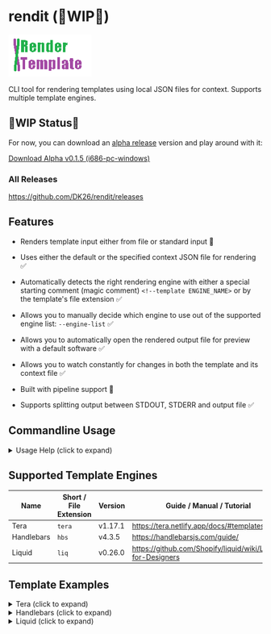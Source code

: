 # rendit (🚧WIP🚧)

![render-template](assets/logo.gif)

CLI tool for rendering templates using local JSON files for context. Supports multiple template engines.

## 🚧WIP Status🚧

For now, you can download an [alpha release](https://github.com/DK26/rendit/releases) version and play around with it:

[Download  Alpha v0.1.5 (i686-pc-windows)](https://github.com/DK26/rendit/releases/download/v0.1.5-alpha/rendit-alpha-v.0.1.5-windows-i686.7z)

### All Releases

<https://github.com/DK26/rendit/releases>

## Features

* Renders template input either from file or standard input 🚧
* Uses either the default or the specified context JSON file for rendering ✅
* Automatically detects the right rendering engine with either a special starting comment (magic comment) `<!--template ENGINE_NAME>`  or by the template's file extension  ✅
* Allows you to manually decide which engine to use out of the supported engine list: `--engine-list` ✅

* Allows you to automatically open the rendered output file for preview with a default software ✅
* Allows you to watch constantly for changes in both the template and its context file ✅
* Built with pipeline support 🚧
* Supports splitting output between STDOUT, STDERR and output file ✅

## Commandline Usage

<!--Examples TBD-->

<details>
<summary>Usage Help (click to expand)</summary>

```text
USAGE:
    rendit [OPTIONS] [TEMPLATE FILE]

ARGS:
    <TEMPLATE FILE>
            The template file to render.

            Unless using the `--context <CONTEXT FILE>`option, this requires either the
            `<TEMPLATE NAME>.ctx.json` or the `default.ctx.json` context files to be present in the
            template's directory.

            [Example]

            .
            ├── my_template.ctx.json
            └── my_template.html

            If `my_template.ctx.json` is missing, `default.ctx.json` will be loaded automatically
            from the template's directory.

            .
            ├── default.ctx.json
            └── my_template.html

            If `default.ctx.json` is missing from the template directory, it will be loaded
            automatically from the current working directory, instead.

            [Output]

            Unless using the `--output <OUTPUT FILE>` option, providing `<TEMPLATE FILE>`, produces
            a `<TEMPLATE NAME>.rendered.<EXTENSION>` file by default.

            .
            ├── my_template.html
            └── my_template.rendered.html

            By NOT providing `<TEMPLATE FILE>`, STDIN mode is activated. Template data stream will
            be expected to come from STDIN, printing the results to STDOUT instead of writing to
            file.

OPTIONS:
    -c, --context <CONTEXT FILE>
            Override default loading of the context file with the specified context file.

    -o, --output <OUTPUT FILE>
            Override default output file path with the specified file path.

        --stdout
            Print rendered result to STDOUT.

        --stderr
            Print rendered result to STDERR.

    -O, --open
            Open the rendered output file with a default software.

    -w, --watch <SECONDS>
            Constantly render changes in the template with the context file every 2 seconds by
            default.

    -e, --engine <ENGINE NAME>
            Force rendering with the specified render engine.
            Use only when there is no magic comment or a template file extension available.

        --engine-list
            Print supported engine list for the `--engine <ENGINE NAME>` option.

    -x, --extension <EXTENSION>
            Force the underlying template engine to treat the template data as if it is a file of
            the given extension. This may affect escaping of special characters.

    -v, --verbose
            Set the level of verbosity.

            `-v` sets logging level to INFO

            `-vv` sets logging level to DEBUG

            `-vvv` sets logging level to TRACE

            WARNING: Effects CLI / STDOUT output.
            Use the `--output` switch if you wish to commit the rendered output to file.
            Use the `--stderr` switch to avoid including the logger messages in the final output.

    -h, --help
            Print help information

    -V, --version
            Print version information
```

</details>

## Supported Template Engines

| Name       | Short / File Extension | Version | Guide / Manual / Tutorial                                     |
| ---------- | ---------------------- | ------- | ------------------------------------------------------------- |
| Tera       | `tera`                 | v1.17.1 | <https://tera.netlify.app/docs/#templates>                    |
| Handlebars | `hbs`                  | v4.3.5  | <https://handlebarsjs.com/guide/>                             |
| Liquid     | `liq`                  | v0.26.0 | <https://github.com/Shopify/liquid/wiki/Liquid-for-Designers> |

## Template Examples

<details>
<summary>Tera (click to expand)</summary>

* Guide: <https://tera.netlify.app/docs/#templates>  
* Version: **v1.17.1**
* Repository: <https://github.com/Keats/tera>
* Alternatives: `Jinja2`, `Django`, `Liquid`, `Twig`
  
A highly advanced, capable and secure by default; rendering engine that follows the OWASP Top 10 guidelines.
A good alternative choice if you are used to template engines such as `Jinja2`, `Django`, `Liquid` or `Twig`. Originated in the Rust programming language.  

```html
<HTML>
    🚧WIP🚧
</HTML>
```

</details>

<details>
<summary>Handlebars (click to expand)</summary>

* Guide: <https://handlebarsjs.com/guide/>  
* Version: **v4.3.5**
* Repository: <https://github.com/sunng87/handlebars-rust>
* Alternatives: `Mustache`
  
A highly popular rendering engine that has been implemented across many programming languages. Considered to be somewhat more limited in features compared to the other engines. Originated in the Javascript programming language.

```html
<HTML>
    🚧WIP🚧
</HTML>
```

</details>

<details>
<summary>Liquid (click to expand)</summary>

* Guide: <https://github.com/Shopify/liquid/wiki/Liquid-for-Designers>  
* Version: **v0.26.0**
* Repository: <https://github.com/cobalt-org/liquid-rust>
* Alternatives: `smarty`
  
A highly advanced, capable and senior rendering engine, offering some optional security capabilities. A good alternative choice if you are used to the `smarty` template engine. Originated in the Ruby programming language.

```html
<HTML>
    🚧WIP🚧
</HTML>
```

</details>
